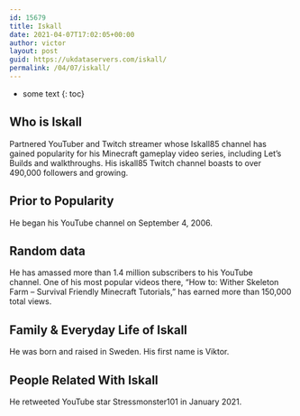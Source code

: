 ```yaml
---
id: 15679
title: Iskall
date: 2021-04-07T17:02:05+00:00
author: victor
layout: post
guid: https://ukdataservers.com/iskall/
permalink: /04/07/iskall/
---
```


* some text
{: toc}


## Who is Iskall



Partnered YouTuber and Twitch streamer whose Iskall85 channel has gained popularity for his Minecraft gameplay video series, including Let&#8217;s Builds and walkthroughs. His iskall85 Twitch channel boasts to over 490,000 followers and growing.

                
                
                
## Prior to Popularity



He began his YouTube channel on September 4, 2006.

                
                
                
## Random data



He has amassed more than 1.4 million subscribers to his YouTube channel. One of his most popular videos there, &#8220;How to: Wither Skeleton Farm &#8211; Survival Friendly Minecraft Tutorials,&#8221; has earned more than 150,000 total views.

                
                
                
## Family & Everyday Life of Iskall



He was born and raised in Sweden. His first name is Viktor.

                
                
                
## People Related With Iskall



He retweeted YouTube star Stressmonster101 in January 2021.

                
              
            
          
          
          